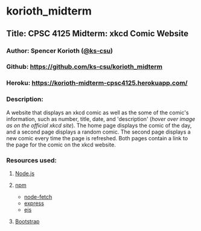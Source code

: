 # korioth_midterm

## Title: CPSC 4125 Midterm: xkcd Comic Website

### Author: Spencer Korioth ([@ks-csu](https://github.com/ks-csu))

### Github: https://github.com/ks-csu/korioth_midterm

### Heroku: https://korioth-midterm-cpsc4125.herokuapp.com/

### Description: 

A website that displays an xkcd comic as well as the some of the comic's information, such as number, title, date, and 'description' (*hover over image as on the official xkcd site*).
The home page displays the comic of the day, and a second page displays a random comic.
The second page displays a new comic every time the page is refreshed. 
Both pages contain a link to the page for the comic on the xkcd website.

### Resources used:

1. [Node.js](https://nodejs.org/)

2.  [npm](https://www.npmjs.com/)
    - [node-fetch](https://www.npmjs.com/package/node-fetch)
    - [express](https://www.npmjs.com/package/express)
    - [ejs](https://www.npmjs.com/package/ejs)

3. [Bootstrap](https://getbootstrap.com/)
